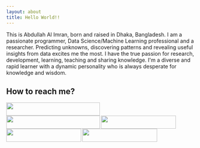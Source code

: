 ```yaml
---
layout: about
title: Hello World!!
---
```

This is Abdullah Al Imran, born and raised in Dhaka, Bangladesh. I am a passionate programmer, Data Science/Machine Learning professional and a researcher. Predicting unknowns, discovering patterns and revealing useful insights from data excites me the most. I have the true passion for research, development, learning, teaching and sharing knowledge. I'm a diverse and rapid learner with a dynamic personality who is always desperate for knowledge and wisdom.

## How to reach me?

<div>
  <a target="_blank" href="mailto:abdalimran@gmail.com"><img width="250" height="35" align="left" src="https://img.shields.io/badge/abdalimran@gmail.com-D14836?style=for-the-badge&logo=gmail&logoColor=white"></a>
  <a target="_blank" href="https://twitter.com/AbdullahAlImran"><img width="250" height="35" align="left" src="https://img.shields.io/badge/AbdullahAlImran-%231DA1F2.svg?style=for-the-badge&logo=Twitter&logoColor=white"></a><br>
  <a target="_blank" href="https://linkedin.com/in/abdalimran"><img width="200" height="35" align="left" src="https://img.shields.io/badge/abdalimran-%230077B5.svg?style=for-the-badge&logo=linkedin&logoColor=white"></a><br>
  <a target="_blank" href="https://facebook.com/abdalimran"><img width="200" height="35" align="left" src="https://img.shields.io/badge/abdalimran-%231877F2.svg?style=for-the-badge&logo=Facebook&logoColor=white"></a><br>
  <a target="_blank" href="skype:abdalimran?chat "><img width="200" height="35" align="left" src="https://img.shields.io/badge/abdalimran-%2300AFF0.svg?style=for-the-badge&logo=Skype&logoColor=white"></a>
</div>
